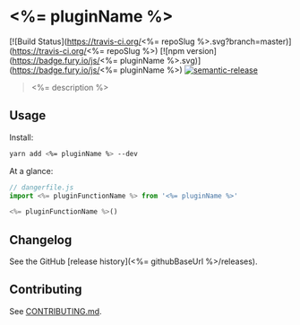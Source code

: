 # <%= pluginName %>

[![Build Status](https://travis-ci.org/<%= repoSlug %>.svg?branch=master)](https://travis-ci.org/<%= repoSlug %>)
[![npm version](https://badge.fury.io/js/<%= pluginName %>.svg)](https://badge.fury.io/js/<%= pluginName %>)
[![semantic-release](https://img.shields.io/badge/%20%20%F0%9F%93%A6%F0%9F%9A%80-semantic--release-e10079.svg)](https://github.com/semantic-release/semantic-release)

> <%= description %>

## Usage

Install:

```sh
yarn add <%= pluginName %> --dev
```

At a glance:

```js
// dangerfile.js
import <%= pluginFunctionName %> from '<%= pluginName %>'

<%= pluginFunctionName %>()
```
## Changelog

See the GitHub [release history](<%= githubBaseUrl %>/releases).

## Contributing

See [CONTRIBUTING.md](CONTRIBUTING.md).
